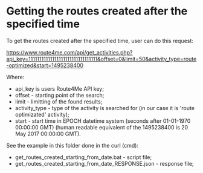 # Getting the routes created after the specified time

To get the routes created after the specified time, user can do this request:

https://www.route4me.com/api/get_activities.php?api_key=11111111111111111111111111111111&offset=0&limit=50&activity_type=route-optimized&start=1495238400

Where:
- api_key is users Route4Me API key;
- offset - starting point of the search;
- limit - limitting of the found results;
- activity_type - type of the activity is searched for (in our case it is 'route optimizated' activity);
- start - start time in EPOCH datetime system (seconds after 01-01-1970 00:00:00 GMT) (human readable equivalent of the 1495238400 is 20 May 2017 00:00:00 GMT).

See the example in this folder done in the curl (cmd):
- get_routes_created_starting_from_date.bat - script file;
- get_routes_created_starting_from_date_RESPONSE.json - response file;